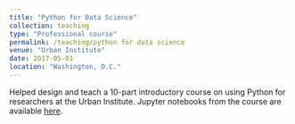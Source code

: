 ```yaml
---
title: "Python for Data Science"
collection: teaching
type: "Professional course"
permalink: /teaching/python for data science
venue: "Urban Institute"
date: 2017-05-01
location: "Washington, D.C."
---
```


Helped design and teach a 10-part introductory course on using Python for researchers at the Urban Institute.  Jupyter notebooks from the course are available [here](https://github.com/UI-Research/Python-For-Data-Science).